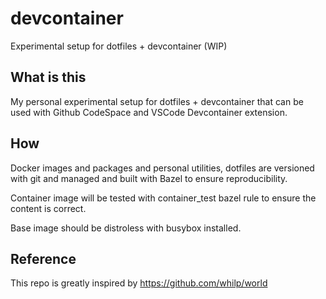 # devcontainer

Experimental setup for dotfiles + devcontainer (WIP)

## What is this

My personal experimental setup for dotfiles + devcontainer that can be used with Github CodeSpace and VSCode Devcontainer extension.

## How

Docker images and packages and personal utilities, dotfiles are versioned with git and managed and built with Bazel to ensure
reproducibility.

Container image will be tested with container_test bazel rule to ensure the content is correct.

Base image should be distroless with busybox installed.

## Reference

This repo is greatly inspired by https://github.com/whilp/world